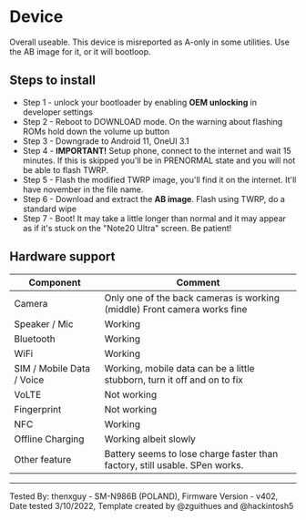 # Device

Overall useable. This device is misreported as A-only in some utilities. Use the AB image for it, or it will bootloop. 

## Steps to install

* Step 1 - unlock your bootloader by enabling **OEM unlocking** in developer settings
* Step 2 - Reboot to DOWNLOAD mode. On the warning about flashing ROMs hold down the volume up button
* Step 3 - Downgrade to Android 11, OneUI 3.1
* Step 4 - **IMPORTANT!** Setup phone, connect to the internet and wait 15 minutes. If this is skipped you'll be in PRENORMAL state and you will not be able to flash TWRP.
* Step 5 - Flash the modified TWRP image, you'll find it on the internet. It'll have november in the file name.
* Step 6 - Download and extract the **AB image**. Flash using TWRP, do a standard wipe
* Step 7 - Boot! It may take a little longer than normal and it may appear as if it's stuck on the "Note20 Ultra" screen. Be patient!

## Hardware support

| Component                 |      Comment                                              |
|---------------------------|-----------------------------------------------------------|
| Camera                    | Only one of the back cameras is working (middle) Front camera works fine   |
| Speaker / Mic             | Working                                                                    |
| Bluetooth                 | Working                                                                    |
| WiFi                      | Working                                                                    |
| SIM / Mobile Data / Voice | Working, mobile data can be a little stubborn, turn it off and on to fix   |
| VoLTE                     | Not working                                                                |
| Fingerprint               | Not working                                                                |
| NFC                       | Working                                                                    |
| Offline Charging          | Working albeit slowly                                                      |
| Other feature             | Battery seems to lose charge faster than factory, still usable. SPen works.|
---

Tested By: thenxguy - SM-N986B (POLAND), Firmware Version - v402, Date tested 3/10/2022, Template created by @zguithues and @hackintosh5